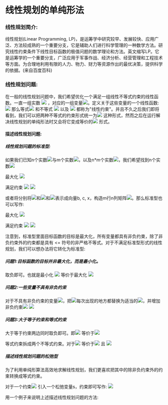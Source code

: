 # 线性规划的单纯形法

### 线性规划简介:

线性规划(Linear Programming, LP)，是运筹学中研究较早、发展较快、应用广泛、方法较成熟的一个重要分支，它是辅助人们进行科学管理的一种数学方法。研究线性约束条件下线性目标函数的极值问题的数学理论和方法。英文缩写LP。它是运筹学的一个重要分支，广泛应用于军事作战、经济分析、经营管理和工程技术等方面。为合理地利用有限的人力、物力、财力等资源作出的最优决策，提供科学的依据。(来自百度百科)

### 线性规划问题:

在一般的线性规划问题中，我们希望优化一个满足一组线性不等式约束的线性函数。一直一组实数 <img src="http://latex.codecogs.com/gif.latex? (a_{1}, a_{2}...,a_{n})" border="0" /> ，对应的一组变量<img src="http://latex.codecogs.com/gif.latex? (x_{1}, x_{2}...,x_{n})" border="0" />。定义关于这些变量的一个线性函数:
<img src="http://latex.codecogs.com/gif.latex? f(x_{1}, x_{2}...,x_{n}) = a_{1}x_{1} +  a_{2}x_{2} + ... + a_{n}x_{n} = \sum_{i=1}^{n}a_{i}x_{i}" border="0" /> 
那么等式<img src="http://latex.codecogs.com/gif.latex? f(x_{1}, x_{2}...,x_{n}) = b" border="0" /> 和不等式 <img src="http://latex.codecogs.com/gif.latex? f(x_{1}, x_{2}...,x_{n}) \le b" border="0" /> 以及 <img src="http://latex.codecogs.com/gif.latex? f(x_{1}, x_{2}...,x_{n}) \ge b" border="0" /> 都称为"线性约束"。并且不久之后我们即将看到，我们可以把两种不等式的约束形式统一为<img src="http://latex.codecogs.com/gif.latex? f(x_{1}, x_{2}...,x_{n}) \le b'" border="0" /> 这种形式，然而之后在运行解决线性规划的单纯形法时又会将它变成等价的<img src="http://latex.codecogs.com/gif.latex? f(x_{1}, x_{2}...,x_{n}) = b_{0}" border="0" /> 形式。

#### 描述线性规划问题:

##### 线性规划问题的标准型:

如果我们已知n个实数<img src="http://latex.codecogs.com/gif.latex? c_{1}, c_{2}..., c_{n}" border="0" />与m个实数<img src="http://latex.codecogs.com/gif.latex? b_{1}, b_{2}..., b_{m}" border="0" />，以及n\*m个实数<img src="http://latex.codecogs.com/gif.latex? a_{ij}, i = 1,2,...,m, j=1,2,..,n" border="0" />，我们希望找到n个实数<img src="http://latex.codecogs.com/gif.latex? x_{1}, x_{2},...,x_{n}" border="0" />

最大化 <img src="http://latex.codecogs.com/gif.latex? \sum_{j=1}^{n}c_{j}x_{j}" border="0" />

满足约束 
<img src="http://latex.codecogs.com/gif.latex? \sum_{j=1}^{n}a_{ij}x_{j} \le b_{i}, i = 1, 2...,m" border="0" />
<img src="http://latex.codecogs.com/gif.latex? x_{j} \ge 0, j = 1, 2,..., n" border="0" />

或者将分别将<img src="http://latex.codecogs.com/gif.latex? b_{1}, b_{2},...,b_{m}" border="0" />和<img src="http://latex.codecogs.com/gif.latex? c_{1}, c_{2}, ..., c_{n}" border="0" />和<img src="http://latex.codecogs.com/gif.latex? x_{1}, x_{2}, ..., x_{n}" border="0" />表示成向量b, c, x，构造m行n列矩阵<img src="http://latex.codecogs.com/gif.latex? A = (a_{ij})" border="0" />。那么标准型也可以写作:

最大化 <img src="http://latex.codecogs.com/gif.latex? c^Tx" border="0" />

满足约束 
<img src="http://latex.codecogs.com/gif.latex? Ax \le b" border="0" />
<img src="http://latex.codecogs.com/gif.latex? x \ge 0" border="0" />

注意到，标准型里面目标函数的目标是最大化，所有变量都具有非负约束，除了非负约束外的约束都是具有 <= 符号的非严格不等式。对于不满足标准型形式的线性规划，我们可以想办法将它转化为标准型:

##### 问题1:目标函数的目标并非最大化，而是最小化。

取负即可。也就是最小化 <img src="http://latex.codecogs.com/gif.latex? c^Tx " border="0" /> 等价于最大化 <img src="http://latex.codecogs.com/gif.latex? -c^Tx " border="0" />

##### 问题2:一些变量不具有非负约束

对于不具有非负约束的变量<img src="http://latex.codecogs.com/gif.latex? x_{j}" border="0"/>，把<img src="http://latex.codecogs.com/gif.latex? x_{j}" border="0"/>每次出现的地方都替换为适当的<img src="http://latex.codecogs.com/gif.latex? x_{j}'-x_{j}''" border="0"/>，并增加非负约束<img src="http://latex.codecogs.com/gif.latex? x_{j}' \ge 0" border="0"/> <img src="http://latex.codecogs.com/gif.latex?, x_{j}'' \ge 0" border="0"/>

##### 问题3:大于等于约束和等式约束

大于等于约束两边同时取负即可。即<img src="http://latex.codecogs.com/gif.latex? \sum_{j=1}^{n}a_{ij} \ge b_{i}" border="0"/> 等价于<img src="http://latex.codecogs.com/gif.latex? \sum_{j=1}^{n}-a_{ij} \le -b_{i}" border="0"/>

等式约束拆成两个不等式约束。对于<img src="http://latex.codecogs.com/gif.latex? \sum_{j=1}^{n}a_{ij} = b_{i}" border="0"/> 等价于<img src="http://latex.codecogs.com/gif.latex? \sum_{j=1}^{n}a_{ij} \le b_{i}" border="0"/> 且 <img src="http://latex.codecogs.com/gif.latex? \sum_{j=1}^{n}-a_{ij} \le -b_{i}" border="0"/>

##### 描述线性规划问题的松弛型

为了利用单纯形算法高效地求解线性规划，我们更喜欢把其中的除非负约束外的约束转换成等式约束。

对于一个约束<img src="http://latex.codecogs.com/gif.latex? \sum_{j=1}^{n}a_{ij} \le b_{i}" border="0"/> 引入一个松弛变量s，约束即可写作:
<img src="http://latex.codecogs.com/gif.latex? s = b_{i} - \sum_{j=1}^{n}a_{ij}, s \ge 0" border="0"/>

用一个例子来说明上述描述线性规划问题的方法:




